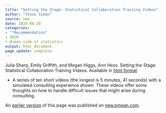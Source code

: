 ```yaml
---
title: "Setting the Stage: Statistical Collaboration Training Videos"
author: "Steve Simon"
source: new
date: 2020-08-20
categories:
- "*Recommendation"
- 2020
- Human side of statistics
output: html_document
page_update: complete
---
```


Julia Sharp, Emily Griffith, and Megan Higgs, Ann Hess. Setting the Stage: Statistical Collaboration Training Videos. Available in [html format](https://sites.google.com/view/juliasharp/other-resources/statistical-collaboration-videos).

<!---More--->

+ A series of ten short videos (the longest is 5 minutes, 41 seconds) with a simulated consulting experience shown. These videos offer some thoughts on how to handle difficult issues that might arise during consulting.

An [earlier version][sim2] of this page was published on [new.pmean.com][sim1].

[sim1]: http://new.pmean.com
[sim2]: http://new.pmean.com/collaboration-videos/
